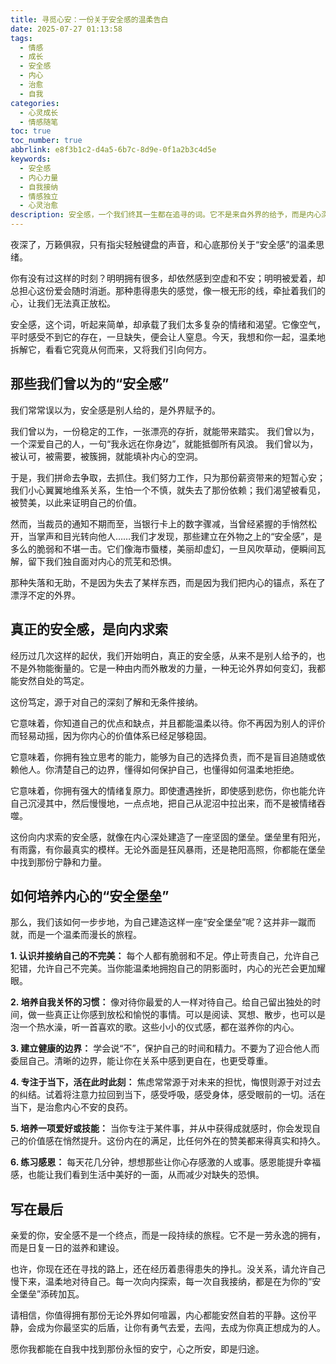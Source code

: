 ```yaml
---
title: 寻觅心安：一份关于安全感的温柔告白
date: 2025-07-27 01:13:58
tags:
  - 情感
  - 成长
  - 安全感
  - 内心
  - 治愈
  - 自我
categories:
  - 心灵成长
  - 情感随笔
toc: true
toc_number: true
abbrlink: e8f3b1c2-d4a5-6b7c-8d9e-0f1a2b3c4d5e
keywords:
  - 安全感
  - 内心力量
  - 自我接纳
  - 情感独立
  - 心灵治愈
description: 安全感，一个我们终其一生都在追寻的词。它不是来自外界的给予，而是内心深处生长的力量。这篇文章，将带你温柔地探索安全感的真谛，从患得患失的依赖，走向内心坚韧的自由，愿你我都能在自我中找到那份永恒的安宁。
---
```


夜深了，万籁俱寂，只有指尖轻触键盘的声音，和心底那份关于“安全感”的温柔思绪。

你有没有过这样的时刻？明明拥有很多，却依然感到空虚和不安；明明被爱着，却总担心这份爱会随时消逝。那种患得患失的感觉，像一根无形的线，牵扯着我们的心，让我们无法真正放松。

安全感，这个词，听起来简单，却承载了我们太多复杂的情绪和渴望。它像空气，平时感受不到它的存在，一旦缺失，便会让人窒息。今天，我想和你一起，温柔地拆解它，看看它究竟从何而来，又将我们引向何方。

## 那些我们曾以为的“安全感”

我们常常误以为，安全感是别人给的，是外界赋予的。

我们曾以为，一份稳定的工作，一张漂亮的存折，就能带来踏实。
我们曾以为，一个深爱自己的人，一句“我永远在你身边”，就能抵御所有风浪。
我们曾以为，被认可，被需要，被簇拥，就能填补内心的空洞。

于是，我们拼命去争取，去抓住。我们努力工作，只为那份薪资带来的短暂心安；我们小心翼翼地维系关系，生怕一个不慎，就失去了那份依赖；我们渴望被看见，被赞美，以此来证明自己的价值。

然而，当裁员的通知不期而至，当银行卡上的数字骤减，当曾经紧握的手悄然松开，当掌声和目光转向他人……我们才发现，那些建立在外物之上的“安全感”，是多么的脆弱和不堪一击。它们像海市蜃楼，美丽却虚幻，一旦风吹草动，便瞬间瓦解，留下我们独自面对内心的荒芜和恐惧。

那种失落和无助，不是因为失去了某样东西，而是因为我们把内心的锚点，系在了漂浮不定的外界。

## 真正的安全感，是向内求索

经历过几次这样的起伏，我们开始明白，真正的安全感，从来不是别人给予的，也不是外物能衡量的。它是一种由内而外散发的力量，一种无论外界如何变幻，我都能安然自处的笃定。

这份笃定，源于对自己的深刻了解和无条件接纳。

它意味着，你知道自己的优点和缺点，并且都能温柔以待。你不再因为别人的评价而轻易动摇，因为你内心的价值体系已经足够稳固。

它意味着，你拥有独立思考的能力，能够为自己的选择负责，而不是盲目追随或依赖他人。你清楚自己的边界，懂得如何保护自己，也懂得如何温柔地拒绝。

它意味着，你拥有强大的情绪复原力。即使遭遇挫折，即使感到悲伤，你也能允许自己沉浸其中，然后慢慢地，一点点地，把自己从泥沼中拉出来，而不是被情绪吞噬。

这份向内求索的安全感，就像在内心深处建造了一座坚固的堡垒。堡垒里有阳光，有雨露，有你最真实的模样。无论外面是狂风暴雨，还是艳阳高照，你都能在堡垒中找到那份宁静和力量。

## 如何培养内心的“安全堡垒”

那么，我们该如何一步步地，为自己建造这样一座“安全堡垒”呢？这并非一蹴而就，而是一个温柔而漫长的旅程。

**1. 认识并接纳自己的不完美：** 每个人都有脆弱和不足。停止苛责自己，允许自己犯错，允许自己不完美。当你能温柔地拥抱自己的阴影面时，内心的光芒会更加耀眼。

**2. 培养自我关怀的习惯：** 像对待你最爱的人一样对待自己。给自己留出独处的时间，做一些真正让你感到放松和愉悦的事情。可以是阅读、冥想、散步，也可以是泡一个热水澡，听一首喜欢的歌。这些小小的仪式感，都在滋养你的内心。

**3. 建立健康的边界：** 学会说“不”，保护自己的时间和精力。不要为了迎合他人而委屈自己。清晰的边界，能让你在关系中感到更自在，也更受尊重。

**4. 专注于当下，活在此时此刻：** 焦虑常常源于对未来的担忧，悔恨则源于对过去的纠结。试着将注意力拉回到当下，感受呼吸，感受身体，感受眼前的一切。活在当下，是治愈内心不安的良药。

**5. 培养一项爱好或技能：** 当你专注于某件事，并从中获得成就感时，你会发现自己的价值感在悄然提升。这份内在的满足，比任何外在的赞美都来得真实和持久。

**6. 练习感恩：** 每天花几分钟，想想那些让你心存感激的人或事。感恩能提升幸福感，也能让我们看到生活中美好的一面，从而减少对缺失的恐惧。

## 写在最后

亲爱的你，安全感不是一个终点，而是一段持续的旅程。它不是一劳永逸的拥有，而是日复一日的滋养和建设。

也许，你现在还在寻找的路上，还在经历着患得患失的挣扎。没关系，请允许自己慢下来，温柔地对待自己。每一次向内探索，每一次自我接纳，都是在为你的“安全堡垒”添砖加瓦。

请相信，你值得拥有那份无论外界如何喧嚣，内心都能安然自若的平静。这份平静，会成为你最坚实的后盾，让你有勇气去爱，去闯，去成为你真正想成为的人。

愿你我都能在自我中找到那份永恒的安宁，心之所安，即是归途。